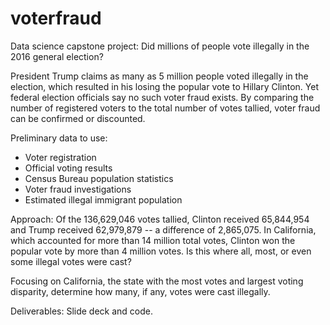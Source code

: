 # voterfraud
Data science capstone project: Did millions of people vote illegally in the 2016 general election?

President Trump claims as many as 5 million people voted illegally in the election, which resulted in his losing the popular vote to Hillary Clinton. Yet federal election officials say no such voter fraud exists. By comparing the number of registered voters to the total number of votes tallied, voter fraud can be confirmed or discounted. 

Preliminary data to use:
- Voter registration
- Official voting results
- Census Bureau population statistics
- Voter fraud investigations
- Estimated illegal immigrant population


Approach: 
Of the 136,629,046 votes tallied, Clinton received 65,844,954 and Trump received 62,979,879 -- a difference of 2,865,075. In California, which accounted for more than 14 million total votes, Clinton won the popular vote by more than 4 million votes. Is this where all, most, or even some illegal votes were cast? 

Focusing on California, the state with the most votes and largest voting disparity, determine how many, if any, votes were cast illegally. 

Deliverables: Slide deck and code.
